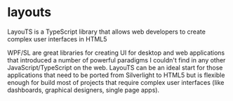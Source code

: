 # layouts
LayouTS is a TypeScript library that allows web developers to create complex user interfaces in HTML5

WPF/SL are great libraries for creating UI for desktop and web applications that introduced a number of powerful paradigms I couldn't find in any other JavaScript/TypeScript on the web.
LayouTS can be an ideal start for those applications that need to be ported from Silverlight to HTML5 but is flexible enough for build most of projects that require complex user interfaces (like dashboards, graphical designers, single page apps).

